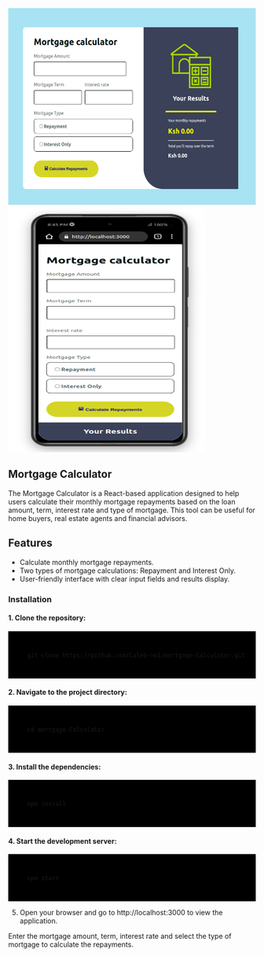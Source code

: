 <img src="./src/assets/desktop.png" alt="Random student Page" width="100%" height="400">

<img src="./src/assets/mobile.png" alt="Random student Page" width="400px" height="500">




## Mortgage Calculator

The Mortgage Calculator is a React-based application designed to help users calculate their monthly mortgage repayments based on the loan amount, term, interest rate and type of mortgage. This tool can be useful for home buyers, real estate agents and financial advisors.

## Features
- Calculate monthly mortgage repayments.
- Two types of mortgage calculations: Repayment and Interest Only.
- User-friendly interface with clear input fields and results  display.

 ### Installation
#### 1. Clone the repository:
<div style="background-color: black; padding: 10px;">
    <pre><code>
    git clone https://github.com/Caleb-ne1/mortgage-Calculator.git
    </code></pre>
</div>

#### 2. Navigate to the project directory:
<div style="background-color: black; padding: 10px;">
    <pre><code>
    cd mortgage-Calculator
    </code></pre>
</div>

#### 3. Install the dependencies:
<div style="background-color: black; padding: 10px;">
    <pre><code>
    npm install
    </code></pre>
</div>

#### 4. Start the development server:
<div style="background-color: black; padding: 10px;">
    <pre><code>
    npm start
    </code></pre>
</div>

5. Open your browser and go to http://localhost:3000 to view the application.

Enter the mortgage amount, term, interest rate and select the type of mortgage to calculate the repayments.
